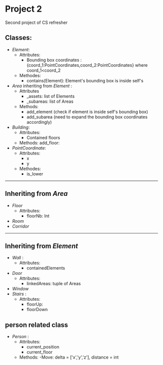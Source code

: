 # Project 2
Second project of CS refresher


## Classes:
- *Element*:
    - Attributes:
        - Bounding box coordinates : {coord_1:PointCoordinates,coord_2:PointCoordinates} where coord_1<coord_2
    - Methodes:
        - contains(Element): Element's bounding box is inside self's
- *Area* inheriting from *Element* :
    - Attributes
        - _assets: list of Elements
        - _subareas: list of Areas
    - Methods:
        - add_element (check if element is inside self's bounding box)
        - add_subarea (need to expand the bounding box coordinates accordingly)
-  *Building*:
    - Attributes:
        - Contained floors
    - Methods: 
        add_floor:
- *PointCoordinate*:
    - Attributes:
        - x
        - y
    - Methodes:
        - is_lower
---
## Inheriting from *Area*
- *Floor* 
    - Attributes:
        - floorNb: Int
- *Room*
- *Corridor* 

---
## Inheriting from *Element*
-  *Wall*  :
    - Attributes:
        - containedElements
-  *Door* 
    - Attributes:
        - linkedAreas: tuple of Areas
-  *Window* 
-  *Stairs* :
    - Attributes:
        - floorUp:
        - floorDown


## person related class

- *Person* : 
    - Attributes: 
        - current_position
        - current_floor
    - Methods:
        -Move: delta = ['x','y','z'], distance = int 

 